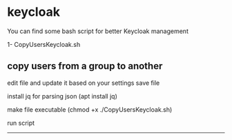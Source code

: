 # keycloak
You can find some bash script for better Keycloak management

1- CopyUsersKeycloak.sh
## copy users from a group to another

edit file and update it based on your settings
save file

install jq for parsing json (apt install jq)

make file executable (chmod +x ./CopyUsersKeycloak.sh)

run script

----------------------------------------------------
